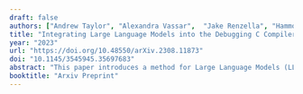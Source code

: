 ```yaml
---
draft: false
authors: ["Andrew Taylor", "Alexandra Vassar",  "Jake Renzella", "Hammond Pearce"]
title: "Integrating Large Language Models into the Debugging C Compiler for generating contextual error explanations"
year: "2023"
url: "https://doi.org/10.48550/arXiv.2308.11873"
doi: "10.1145/3545945.35697683"
abstract: "This paper introduces a method for Large Language Models (LLM) to produce enhanced compiler error explanations, in simple language, within our Debugging C Compiler (DCC). It is well documented that compiler error messages have been known to present a barrier for novices learning how to program. Although our initial use of DCC in introductory programming (CS1) has been instrumental in teaching C to novice programmers by providing safeguards to commonly occurring errors and translating the usually cryptic compiler error messages at both compile- and run-time, we proposed that incorporating LLM-generated explanations would further enhance the learning experience for novice programmers. Through an expert evaluation, we observed that LLM-generated explanations for compiler errors were conceptually accurate in 90% of compile-time errors, and 75% of run-time errors. Additionally, the new DCC-help tool has been increasingly adopted by students, with an average of 1047 unique runs per week, demonstrating a promising initial assessment of using LLMs to complement compiler output to enhance programming education for beginners. We release our tool as open-source to the community."
booktitle: "Arxiv Preprint"
---
```

